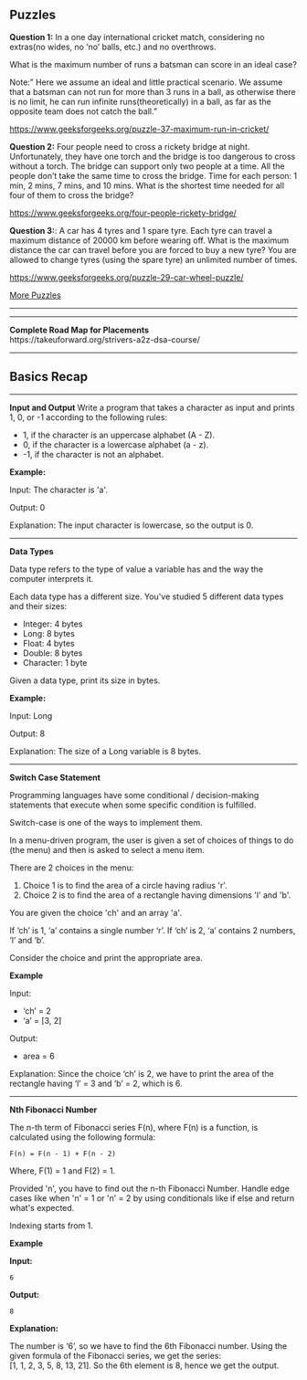 **Puzzles**
--------------------------------------------------------------------------------------------------------------------------------------------------
**Question 1:** In a one day international cricket match, considering no extras(no wides, no ‘no’ balls, etc.) and no overthrows.

What is the maximum number of runs a batsman can score in an ideal case?

Note:” Here we assume an ideal and little practical scenario. We assume that a batsman can not run for more than 3 runs in a ball, as otherwise there is no limit, he can run infinite runs(theoretically) in a ball, as far as the opposite team does not catch the ball.”

https://www.geeksforgeeks.org/puzzle-37-maximum-run-in-cricket/

**Question 2:** Four people need to cross a rickety bridge at night. Unfortunately, they have one torch and the bridge is too dangerous to cross without a torch. The bridge can support only two people at a time. All the people don’t take the same time to cross the bridge. Time for each person: 1 min, 2 mins, 7 mins, and 10 mins. What is the shortest time needed for all four of them to cross the bridge?

https://www.geeksforgeeks.org/four-people-rickety-bridge/

**Question 3:**: A car has 4 tyres and 1 spare tyre. Each tyre can travel a maximum distance of 20000 km before wearing off. What is the maximum distance the car can travel before you are forced to buy a new tyre? You are allowed to change tyres (using the spare tyre) an unlimited number of times. 

https://www.geeksforgeeks.org/puzzle-29-car-wheel-puzzle/

[More Puzzles](https://www.geeksforgeeks.org/puzzles/)

-------------------------------------------------------------------------------------------------------------------------------------------------
<hr>
<b>Complete Road Map for Placements</b> <br/>
https://takeuforward.org/strivers-a2z-dsa-course/
<hr>

## Basics Recap
<hr>

**Input and Output**
Write a program that takes a character as input and prints 1, 0, or -1 according to the following rules:

- 1, if the character is an uppercase alphabet (A - Z).
- 0, if the character is a lowercase alphabet (a - z).
- -1, if the character is not an alphabet.

**Example:**

Input: The character is 'a'.

Output: 0

Explanation: The input character is lowercase, so the output is 0.

---

**Data Types**

Data type refers to the type of value a variable has and the way the computer interprets it.

Each data type has a different size. You've studied 5 different data types and their sizes:

- Integer: 4 bytes
- Long: 8 bytes
- Float: 4 bytes
- Double: 8 bytes
- Character: 1 byte

Given a data type, print its size in bytes.

**Example:**

Input: Long

Output: 8

Explanation: The size of a Long variable is 8 bytes.

---

**Switch Case Statement**

Programming languages have some conditional / decision-making statements that execute when some specific condition is fulfilled.

Switch-case is one of the ways to implement them.

In a menu-driven program, the user is given a set of choices of things to do (the menu) and then is asked to select a menu item.

There are 2 choices in the menu:

1. Choice 1 is to find the area of a circle having radius 'r'.
2. Choice 2 is to find the area of a rectangle having dimensions 'l' and 'b'.

You are given the choice 'ch' and an array 'a'.

If ‘ch’ is 1, ‘a’ contains a single number ‘r’. If ‘ch’ is 2, ‘a’ contains 2 numbers, ‘l’ and ‘b’.

Consider the choice and print the appropriate area.

**Example**

Input:
- ‘ch’ = 2
- ‘a’ = [3, 2]

Output:
- area = 6

Explanation:
Since the choice ‘ch’ is 2, we have to print the area of the rectangle having ‘l’ = 3 and ‘b’ = 2, which is 6.

---

**Nth Fibonacci Number**

The n-th term of Fibonacci series F(n), where F(n) is a function, is calculated using the following formula:

```
F(n) = F(n - 1) + F(n - 2)
```

Where, F(1) = 1 and F(2) = 1.

Provided 'n', you have to find out the n-th Fibonacci Number. Handle edge cases like when 'n' = 1 or 'n' = 2 by using conditionals like if else and return what's expected.

Indexing starts from 1.

**Example**

**Input:**

```
6
```

**Output:**

```
8
```

**Explanation:**

The number is ‘6’, so we have to find the 6th Fibonacci number. Using the given formula of the Fibonacci series, we get the series:    
[1, 1, 2, 3, 5, 8, 13, 21]. So the 6th element is 8, hence we get the output.

